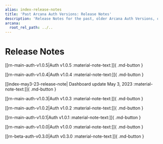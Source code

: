 ```yaml
---
alias: index-release-notes
title: 'Past Arcana Auth Versions: Release Notes'
description: 'Release Notes for the past, older Arcana Auth Versions, only for reference. Note these are not supported anymore.'
arcana:
  root_rel_path: ../..
---
```


# Release Notes

[[rn-main-auth-v1.0.5|Auth v1.0.5 :material-note-text:]]{ .md-button }

[[rn-main-auth-v1.0.4|Auth v1.0.4 :material-note-text:]]{ .md-button }

[[index-may3-23-release-note| Dashboard update May 3, 2023 :material-note-text:]]{ .md-button }

[[rn-main-auth-v1.0.3|Auth v1.0.3 :material-note-text:]]{ .md-button }

[[rn-main-auth-v1.0.2|Auth v1.0.2 :material-note-text:]]{ .md-button }

[[rn-main-auth-v1.0.1|Auth v1.0.1 :material-note-text:]]{ .md-button }

[[rn-main-auth-v1.0.0|Auth v1.0.0 :material-note-text:]]{ .md-button }

[[rn-beta-auth-v0.3.0|Auth v0.3.0 :material-note-text:]]{ .md-button }
